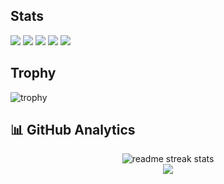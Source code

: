 ## Stats
![](http://github-profile-summary-cards.vercel.app/api/cards/profile-details?username=kaneda05&theme=gruvbox)
![](http://github-profile-summary-cards.vercel.app/api/cards/repos-per-language?username=kaneda05&theme=gruvbox)
![](http://github-profile-summary-cards.vercel.app/api/cards/most-commit-language?username=kaneda05&theme=gruvbox)
![](http://github-profile-summary-cards.vercel.app/api/cards/stats?username=kaneda05&theme=gruvbox)
![](http://github-profile-summary-cards.vercel.app/api/cards/productive-time?username=kaneda05&theme=gruvbox&utcOffset=9)

## Trophy
![trophy](https://github-profile-trophy.vercel.app/?username=kaneda05&theme=gruvbox)

## 📊 **GitHub Analytics**

<div align="center">
  <img src="https://github-readme-streak-stats.herokuapp.com/?user=kaneda05&theme=transparent&border_radius=10&starting_year=2020" alt="readme streak stats" />
</div>

<div align="center">
  <img src="https://github-readme-activity-graph.vercel.app/graph?username=kaneda05&custom_title=User's%20GitHub%20Activity%20Graph&bg_color=0d1117&color=58a6ff&line=58a6ff&point=58a6ff&area=true&hide_border=true" />
</div>
